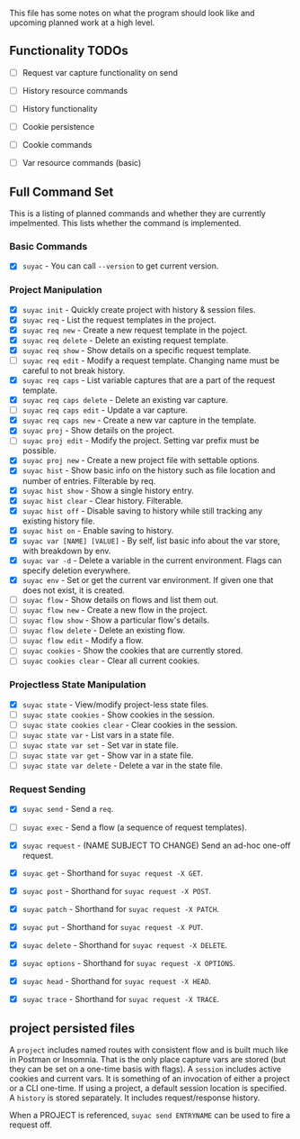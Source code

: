 This file has some notes on what the program should look like and upcoming
planned work at a high level.

## Functionality TODOs

- [ ] Request var capture functionality on send
- [ ] History resource commands
- [ ] History functionality
- [ ] Cookie persistence
- [ ] Cookie commands
- [ ] Var resource commands (basic)


## Full Command Set

This is a listing of planned commands and whether they are currently
impelmented. This lists whether the command is implemented.

### Basic Commands

- [x] `suyac` - You can call `--version` to get current version.

### Project Manipulation

- [x] `suyac init` - Quickly create project with history & session files.
- [x] `suyac req` - List the request templates in the project.
- [x] `suyac req new` - Create a new request template in the poject.
- [x] `suyac req delete` - Delete an existing request template.
- [x] `suyac req show` - Show details on a specific request template.
- [ ] `suyac req edit` - Modify a request template. Changing name must be careful to not break history.
- [x] `suyac req caps` - List variable captures that are a part of the request template.
- [x] `suyac req caps delete` - Delete an existing var capture.
- [ ] `suyac req caps edit` - Update a var capture.
- [x] `suyac req caps new` - Create a new var capture in the template.
- [x] `suyac proj` - Show details on the project.
- [ ] `suyac proj edit` - Modify the project. Setting var prefix must be possible.
- [x] `suyac proj new` - Create a new project file with settable options.
- [x] `suyac hist` - Show basic info on the history such as file location and number of entries. Filterable by req.
- [x] `suyac hist show` - Show a single history entry.
- [x] `suyac hist clear` - Clear history. Filterable.
- [x] `suyac hist off` - Disable saving to history while still tracking any existing history file.
- [x] `suyac hist on` - Enable saving to history.
- [x] `suyac var [NAME] [VALUE]` - By self, list basic info about the var store, with breakdown by env.
- [x] `suyac var -d` - Delete a variable in the current environment. Flags can specify deletion everywhere.
- [x] `suyac env` - Set or get the current var environment. If given one that does not exist, it is created.
- [ ] `suyac flow` - Show details on flows and list them out.
- [ ] `suyac flow new` - Create a new flow in the project.
- [ ] `suyac flow show` - Show a particular flow's details.
- [ ] `suyac flow delete` - Delete an existing flow.
- [ ] `suyac flow edit` - Modify a flow.
- [ ] `suyac cookies` - Show the cookies that are currently stored.
- [ ] `suyac cookies clear` - Clear all current cookies.

### Projectless State Manipulation

- [x] `suyac state` - View/modify project-less state files.
- [ ] `suyac state cookies` - Show cookies in the session.
- [ ] `suyac state cookies clear` - Clear cookies in the session.
- [ ] `suyac state var` - List vars in a state file.
- [ ] `suyac state var set` - Set var in state file.
- [ ] `suyac state var get` - Show var in a state file.
- [ ] `suyac state var delete` - Delete a var in the state file.

### Request Sending

- [x] `suyac send` - Send a `req`.
- [ ] `suyac exec` - Send a flow (a sequence of request templates).
- [x] `suyac request` - (NAME SUBJECT TO CHANGE) Send an ad-hoc one-off request.
- [x] `suyac get` - Shorthand for `suyac request -X GET`.
- [x] `suyac post` - Shorthand for `suyac request -X POST`.
- [x] `suyac patch` - Shorthand for `suyac request -X PATCH`.
- [x] `suyac put` - Shorthand for `suyac request -X PUT`.
- [x] `suyac delete` - Shorthand for `suyac request -X DELETE`.
- [x] `suyac options` - Shorthand for `suyac request -X OPTIONS`.
- [x] `suyac head` - Shorthand for `suyac request -X HEAD`.
- [x] `suyac trace` - Shorthand for `suyac request -X TRACE`.




## project persisted files


A `project` includes named routes with consistent flow and is built much like in
Postman or Insomnia. That is the only place capture vars are stored (but they
can be set on a one-time basis with flags).
A `session` includes active cookies and current vars. It is something of an
invocation of either a project or a CLI one-time. If using a project, a default
session location is specified.
A `history` is stored separately. It includes request/response history.

When a PROJECT is referenced, `suyac send ENTRYNAME` can be used to fire a
request off.
